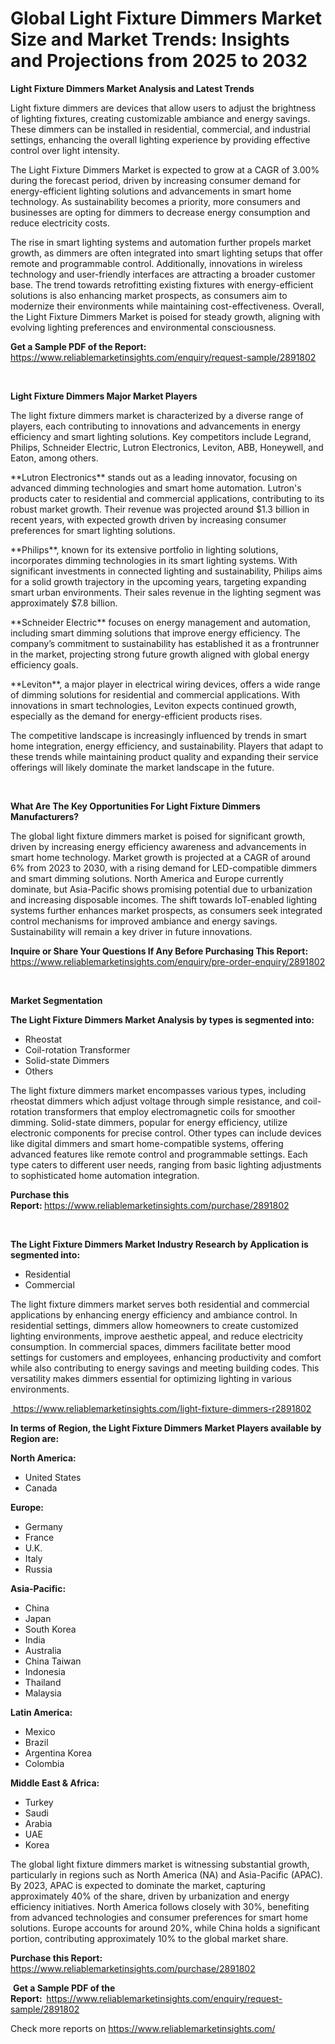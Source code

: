 <p><h1>Global Light Fixture Dimmers Market Size and Market Trends: Insights and Projections from 2025 to 2032</h1></p><p><strong>Light Fixture Dimmers Market Analysis and Latest Trends</strong></p>
<p><p>Light fixture dimmers are devices that allow users to adjust the brightness of lighting fixtures, creating customizable ambiance and energy savings. These dimmers can be installed in residential, commercial, and industrial settings, enhancing the overall lighting experience by providing effective control over light intensity.</p><p>The Light Fixture Dimmers Market is expected to grow at a CAGR of 3.00% during the forecast period, driven by increasing consumer demand for energy-efficient lighting solutions and advancements in smart home technology. As sustainability becomes a priority, more consumers and businesses are opting for dimmers to decrease energy consumption and reduce electricity costs. </p><p>The rise in smart lighting systems and automation further propels market growth, as dimmers are often integrated into smart lighting setups that offer remote and programmable control. Additionally, innovations in wireless technology and user-friendly interfaces are attracting a broader customer base. The trend towards retrofitting existing fixtures with energy-efficient solutions is also enhancing market prospects, as consumers aim to modernize their environments while maintaining cost-effectiveness. Overall, the Light Fixture Dimmers Market is poised for steady growth, aligning with evolving lighting preferences and environmental consciousness.</p></p>
<p><strong>Get a Sample PDF of the Report:&nbsp;</strong> <a href="https://www.reliablemarketinsights.com/enquiry/request-sample/2891802?utm_campaign=3013&utm_medium=2&utm_source=Github&utm_content=ia&utm_term=14032025&utm_id=light-fixture-dimmers">https://www.reliablemarketinsights.com/enquiry/request-sample/2891802</a></p>
<p>&nbsp;</p>
<p><strong>Light Fixture Dimmers Major Market Players</strong></p>
<p><p>The light fixture dimmers market is characterized by a diverse range of players, each contributing to innovations and advancements in energy efficiency and smart lighting solutions. Key competitors include Legrand, Philips, Schneider Electric, Lutron Electronics, Leviton, ABB, Honeywell, and Eaton, among others.</p><p>**Lutron Electronics** stands out as a leading innovator, focusing on advanced dimming technologies and smart home automation. Lutron's products cater to residential and commercial applications, contributing to its robust market growth. Their revenue was projected around $1.3 billion in recent years, with expected growth driven by increasing consumer preferences for smart lighting solutions.</p><p>**Philips**, known for its extensive portfolio in lighting solutions, incorporates dimming technologies in its smart lighting systems. With significant investments in connected lighting and sustainability, Philips aims for a solid growth trajectory in the upcoming years, targeting expanding smart urban environments. Their sales revenue in the lighting segment was approximately $7.8 billion.</p><p>**Schneider Electric** focuses on energy management and automation, including smart dimming solutions that improve energy efficiency. The company’s commitment to sustainability has established it as a frontrunner in the market, projecting strong future growth aligned with global energy efficiency goals.</p><p>**Leviton**, a major player in electrical wiring devices, offers a wide range of dimming solutions for residential and commercial applications. With innovations in smart technologies, Leviton expects continued growth, especially as the demand for energy-efficient products rises.</p><p>The competitive landscape is increasingly influenced by trends in smart home integration, energy efficiency, and sustainability. Players that adapt to these trends while maintaining product quality and expanding their service offerings will likely dominate the market landscape in the future.</p></p>
<p>&nbsp;</p>
<p><strong>What Are The Key Opportunities For Light Fixture Dimmers Manufacturers?</strong></p>
<p><p>The global light fixture dimmers market is poised for significant growth, driven by increasing energy efficiency awareness and advancements in smart home technology. Market growth is projected at a CAGR of around 6% from 2023 to 2030, with a rising demand for LED-compatible dimmers and smart dimming solutions. North America and Europe currently dominate, but Asia-Pacific shows promising potential due to urbanization and increasing disposable incomes. The shift towards IoT-enabled lighting systems further enhances market prospects, as consumers seek integrated control mechanisms for improved ambiance and energy savings. Sustainability will remain a key driver in future innovations.</p></p>
<p><strong>Inquire or Share Your Questions If Any Before Purchasing This Report:</strong> <a href="https://www.reliablemarketinsights.com/enquiry/pre-order-enquiry/2891802?utm_campaign=3013&utm_medium=2&utm_source=Github&utm_content=ia&utm_term=14032025&utm_id=light-fixture-dimmers">https://www.reliablemarketinsights.com/enquiry/pre-order-enquiry/2891802</a></p>
<p>&nbsp;</p>
<p><strong>Market Segmentation</strong></p>
<p><strong>The Light Fixture Dimmers Market Analysis by types is segmented into:</strong></p>
<p><ul><li>Rheostat</li><li>Coil-rotation Transformer</li><li>Solid-state Dimmers</li><li>Others</li></ul></p>
<p><p>The light fixture dimmers market encompasses various types, including rheostat dimmers which adjust voltage through simple resistance, and coil-rotation transformers that employ electromagnetic coils for smoother dimming. Solid-state dimmers, popular for energy efficiency, utilize electronic components for precise control. Other types can include devices like digital dimmers and smart home-compatible systems, offering advanced features like remote control and programmable settings. Each type caters to different user needs, ranging from basic lighting adjustments to sophisticated home automation integration.</p></p>
<p><strong>Purchase this Report:&nbsp;</strong><a href="https://www.reliablemarketinsights.com/purchase/2891802?utm_campaign=3013&utm_medium=2&utm_source=Github&utm_content=ia&utm_term=14032025&utm_id=light-fixture-dimmers">https://www.reliablemarketinsights.com/purchase/2891802</a></p>
<p>&nbsp;</p>
<p><strong>The Light Fixture Dimmers Market Industry Research by Application is segmented into:</strong></p>
<p><ul><li>Residential</li><li>Commercial</li></ul></p>
<p><p>The light fixture dimmers market serves both residential and commercial applications by enhancing energy efficiency and ambiance control. In residential settings, dimmers allow homeowners to create customized lighting environments, improve aesthetic appeal, and reduce electricity consumption. In commercial spaces, dimmers facilitate better mood settings for customers and employees, enhancing productivity and comfort while also contributing to energy savings and meeting building codes. This versatility makes dimmers essential for optimizing lighting in various environments.</p></p>
<p><a href="https://www.reliablemarketinsights.com/light-fixture-dimmers-r2891802?utm_campaign=3013&utm_medium=2&utm_source=Github&utm_content=ia&utm_term=14032025&utm_id=light-fixture-dimmers">&nbsp;https://www.reliablemarketinsights.com/light-fixture-dimmers-r2891802</a></p>
<p><strong>In terms of Region, the Light Fixture Dimmers Market Players available by Region are:</strong></p>
<p>
    <p> <strong> North America: </strong>
        <ul>
            <li>United States</li>
            <li>Canada</li>
        </ul>
        </p> 
    <p> <strong> Europe: </strong>
        <ul>
            <li>Germany</li>
            <li>France</li>
            <li>U.K.</li>
            <li>Italy</li>
            <li>Russia</li>
        </ul>
        </p> 
    <p> <strong> Asia-Pacific: </strong>
        <ul>
            <li>China</li>
            <li>Japan</li>
            <li>South Korea</li>
            <li>India</li>
            <li>Australia</li>
            <li>China Taiwan</li>
            <li>Indonesia</li>
            <li>Thailand</li>
            <li>Malaysia</li>
        </ul>
        </p> 
    <p> <strong> Latin America: </strong>
        <ul>
            <li>Mexico</li>
            <li>Brazil</li>
            <li>Argentina Korea</li>
            <li>Colombia</li>
        </ul>
        </p> 
    <p> <strong> Middle East & Africa: </strong>
        <ul>
            <li>Turkey</li>
            <li>Saudi</li>
            <li>Arabia</li>
            <li>UAE</li>
            <li>Korea</li>
        </ul>
    </p>
    </p>
<p><p>The global light fixture dimmers market is witnessing substantial growth, particularly in regions such as North America (NA) and Asia-Pacific (APAC). By 2023, APAC is expected to dominate the market, capturing approximately 40% of the share, driven by urbanization and energy efficiency initiatives. North America follows closely with 30%, benefiting from advanced technologies and consumer preferences for smart home solutions. Europe accounts for around 20%, while China holds a significant portion, contributing approximately 10% to the global market share.</p></p>
<p><strong>Purchase this Report: </strong><a href="https://www.reliablemarketinsights.com/purchase/2891802?utm_campaign=3013&utm_medium=2&utm_source=Github&utm_content=ia&utm_term=14032025&utm_id=light-fixture-dimmers">https://www.reliablemarketinsights.com/purchase/2891802</a></p>
<p>&nbsp;<strong>Get a Sample PDF of the Report:&nbsp;&nbsp;</strong><a href="https://www.reliablemarketinsights.com/enquiry/request-sample/2891802?utm_campaign=3013&utm_medium=2&utm_source=Github&utm_content=ia&utm_term=14032025&utm_id=light-fixture-dimmers">https://www.reliablemarketinsights.com/enquiry/request-sample/2891802</a></p>
<p><strong></strong></p>
<p>Check more reports on <a href="https://www.reliablemarketinsights.com/?utm_campaign=3013&utm_medium=2&utm_source=Github&utm_content=ia&utm_term=14032025&utm_id=light-fixture-dimmers">https://www.reliablemarketinsights.com/</a></p>